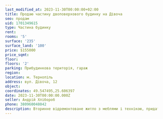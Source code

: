 ```yaml
---
last_modified_at: 2023-11-30T00:00:00+02:00
title: Продаю частину двоповерхового будинку на Дівоча
seo: продам
uid: 1701349615
type: Частина будинку
rent:
rooms: '5'
surface: '235'
surface_land: '100'
price: $155000
price_sqmt:
floor:
floors: '2'
parking: Прибудинкова територія, гараж
region:
location: м. Тернопіль
address: вул. Дівоча, 12
object:
coordinates: 49.547495,25.606397
date: 2023-11-30T00:00:00.000Z
seller: Андрій Хлібороб
phone: 380960048042
description: Вторинне відремонтоване житло з меблями і технікою, придатне для проживання
---
```

